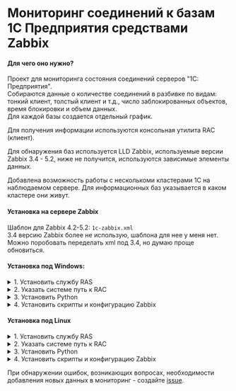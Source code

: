 # Мониторинг соединений к базам 1С Предприятия средствами Zabbix

#### Для чего оно нужно?

Проект для мониторинга состояния соединений серверов "1С: Предприятия".  
Собираются данные о количестве соединений в разбивке по видам: тонкий клиент, толстый клиент и т.д., число заблокированных объектов, время блокировки и объем данных.  
Для каждой базы создается отдельный график.

Для получения информации используются консольная утилита RAC (клиент).

Для обнаружения баз используется LLD Zabbix, используемые версии Zabbix 3.4 - 5.2, ниже не получится, используются зависимые элементы данных.

Добавлена возможность работы с несколькоми кластерами 1С на наблюдаемом сервере. Для информационных баз указывается в каком кластере они живут.

#### Установка на сервере Zabbix

Шаблон для Zabbix 4.2-5.2: `1c-zabbix.xml`  
3.4 версию Zabbix более не использую, шаблона для нее у меня нет. Можно поробовать переделать xml под 3.4, но думаю проще обновиться.

#### Установка под Windows:

<details>
  <summary>1. Установить службу RAS</summary>
  
  <br>
  
  Для установки сервера RAS в качестве службы используется команда:   
  `sc create "1C:Enterprise RAS" binpath= "C:\Program Files\1cv8\8.Х.Х.ХХХХ\bin\ras.exe cluster --service" displayname= "1C:Enterprise RAS" start= auto`

  Для запуска - команда:  
  `net start "1C:Enterprise RAS"`

---
</details>
<details>
  <summary>2. Указать системе путь к RAC</summary>
  
  <br>

  В системную переменную PATH необходимо добавить путь где находится исполняемый файл rac.exe:  
  `c:\Program Files\1cv8\8.X.XX.XXXX\bin\`  
  <img src="/set_path.JPG" width="400">

  Правой кнопкой на Этот компьютер - Свойства - Дополнительные параметры системы (справа) - Переменные среды - раздел Системные переменные - выбрать переменную Path, изменить, откроется окно Изменение системной перемнной - в поле значение перемнной добавить в конец путь вида `c:\Program Files\1cv8\8.X.XX.XXXX\bin\`, т.е. путь где лежит используемая платформа.
  При использовании 32-х разрядной платформы путь будет вида:  
  `c:\Program Files (x86)\1cv8\8.X.XX.XXXX\bin\`

---
</details>
<details>
  <summary>3. Установить Python  </summary>
  
  <br>
  
  Python можно установить с сайта https://www.python.org, проверьте что бы путь установки соответствовал пути прописанному в файле `1c_zabbix.conf`. Ожидается что интерпретатор будет находится по следующему пути:  
  `c:\Program Files\Python37\python.exe`

---
</details>
<details>
  <summary>4. Установить скрипты и конфигурацию Zabbix</summary>
  
  <br>
  
  На сервер с установленным RAC и Zabbix agent необходимо положить файлы `*.py` из каталога `scripts` и файл конфигурации `1c_zabbix.conf`.  
  Если в кластере используется администратор кластера, то в `1c_zabbix.conf` следует раскомментировать строки с указанием пользователя и пароля. (При использовании нескольких кластеров, соответственно, этот пользователь должен существовать во всех кластерах).

`ib_list.py` - скрипт возвращающий список баз с указанием uuid кластера  
`sess_list.py` - скрипт возвращает кол-во сессий на присланный uuid базы и uuid кластера

Настройки каталогов:  
* zabbix agent - `c:\zabbix`  
* python - `c:\Program Files\Python37\python.exe`

---
</details>

#### Установка под Linux
<details>
  <summary>1. Установить службу RAS</summary>
  
  <br>
  
  Для дистрибутивов на основе `systemd` (Debian/Ubuntu, RHEL/CentOS, SLES/OpenSUSE) добавить файл `ras.service` в `/etc/systemd/system/`:  
```
[Unit]
Description=RAS
After=syslog.target
After=network.target

[Service]
Type=simple
User=usr1cv8
Group=grp1cv8
ExecStart=/opt/1C/v8.3/x86_64/ras cluster
KillMode=process

[Install]
WantedBy=multi-user.target
```
Выполнить команды:  
`systemctl daemon-reload`  
`systemctl enable --now ras`

---
</details>
<details>
  <summary>2. Указать системе путь к RAC</summary>
  
  <br>
  
  Сделать ссылку:    
  `ln -s /opt/1C/v8.3/x86_64/rac /usr/local/bin/`
  
  ---
</details>
<details>
  <summary>3. Установить Python  </summary>
  
  <br>
  
  Python на Linux обычно уже есть. Если все же нет - установить python3.
  
  Для Debian/Ubuntu:  
  `apt install python3`    
  Для RHEL/CentOS:  
  `yum install python3`

---
</details>
<details>
  <summary>4. Установить скрипты и конфигурацию Zabbix</summary>
  
  <br>
  
  На сервер с установленным RAC и Zabbix agent необходимо положить файлы `*.py` из каталога scripts и файл конфигурации `1c_zabbix_linux.conf`.  
  Если в кластере используется администратор кластера, то в `1c_zabbix.conf` следует раскомментировать строки с указанием пользователя и пароля. (При использовании нескольких кластеров, соответственно, этот пользователь должен существовать во всех кластерах).

`ib_list.py` - скрипт возвращающий список баз с указанием uuid кластера  
`sess_list.py` - скрипт возвращает кол-во сессий на присланный uuid базы и uuid кластера

Настройки каталогов:
* zabbix agent - `/etc/zabbix/`

---
</details>

При обнаружении ошибок, возникающих вопросах, необходимости добавления новых данных в мониторинг - создайте [issue](https://github.com/kulpin74/zabbix-1c/issues/new).
